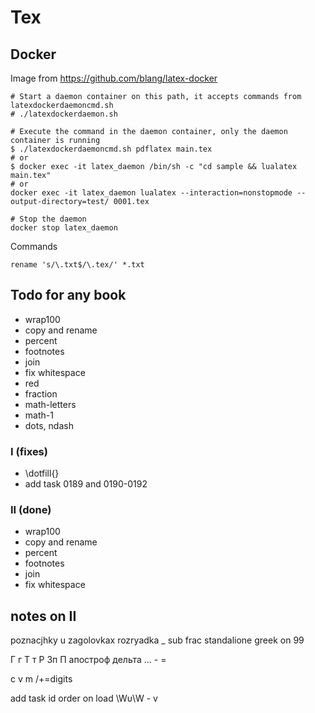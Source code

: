 # Tex

## Docker

Image from https://github.com/blang/latex-docker

	# Start a daemon container on this path, it accepts commands from latexdockerdaemoncmd.sh
	# ./latexdockerdaemon.sh

	# Execute the command in the daemon container, only the daemon container is running
	$ ./latexdockerdaemoncmd.sh pdflatex main.tex
	# or
	$ docker exec -it latex_daemon /bin/sh -c "cd sample && lualatex main.tex"
	# or 
	docker exec -it latex_daemon lualatex --interaction=nonstopmode --output-directory=test/ 0001.tex

	# Stop the daemon
	docker stop latex_daemon

Commands

	rename 's/\.txt$/\.tex/' *.txt

## Todo for any book

- wrap100
- copy and rename
- percent
- footnotes
- join
- fix whitespace
- red
- fraction
- math-letters
- math-1
- dots, ndash

### I (fixes)

- \dotfill{}
- add task 0189 and 0190-0192

### II (done)

- wrap100
- copy and rename
- percent
- footnotes
- join
- fix whitespace

## notes on II
poznacjhky u zagolovkax
rozryadka
_ sub
frac standalione
greek on 99

Г г Т т Р Зп П апостроф дельта
... - = 


c v m 
/+=digits

add task id order on load
\Wυ\W - v